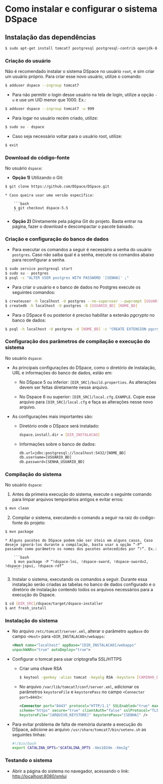 # Como instalar e configurar o sistema DSpace

## Instalação das dependências

```bash
$ sudo apt-get install tomcat7 postgresql postgresql-contrib openjdk-8-jdk maven ant
```

### Criação do usuário

Não é recomendado instalar o sistema DSpace no usuário `root`, e sim criar um usuário próprio. Para criar esse novo usuário, utilize o comando:
```bash
$ adduser dspace --ingroup tomcat7
```

* Para não permitir o login desse usuário na tela de login, utilize a  opção `-u` e use um UID menor que 1000. Ex.:
```bash
$ adduser dspace --ingroup tomcat7 -u 999
```

* Para logar no usuário recém criado, utilize:
```bash
$ sudo su - dspace
```

* Caso seja necessário voltar para o usuário root, utilize:
```bash
$ exit
```

### Download do código-fonte

No usuário `dspace`:

* **Opção 1)** Utilizando o Git:
```bash
$ git clone https://github.com/DSpace/DSpace.git
```
    
    * Caso queira usar uma versão específica:
    
        ```bash
        $ git checkout dspace-5.5
        ```

* **Opção 2)** Diretamente pela página Git do projeto. Basta entrar na página, fazer o download e descompactar o pacote baixado.


### Criação e configuração do banco de dados

* Para executar os comandos a seguir é necessário a senha do usuário `postgres`. Caso não saiba qual é a senha, execute os comandos abaixo para reconfigurar a senha.
```bash
$ sudo service postgresql start
$ sudo su - postgres
$ psql -­c "ALTER USER postgres WITH PASSWORD '[SENHA]' ;"
```

* Para criar o usuário e o banco de dados no Postgres execute os seguintes comandos:
```bash
$ createuser -h localhost -U postgres --no-superuser --pwprompt [USUARIO_BD]
$ createdb -h localhost -U postgres -O [USUARIO_BD] [NOME_BD]
```

* Para o DSpace 6 ou posterior é preciso habilitar a extenão *pgcrypto* no banco de dados:
```bash
$ psql -h localhost -U postgres -d [NOME_BD] -c "CREATE EXTENSION pgcrypto;"
```

### Configuração dos parâmetros de compilação e execução do sistema

No usuário `dspace`:

* As principais configurações do DSpace, como o diretório de instalação, URL e informações do banco de dados, estão em:

  * No DSpace 5 ou inferior: `[DIR_SRC]/build.properties`. As alterações devem ser feitas diretamente nesse arquivo.

  * No Dspace 6 ou superior: `[DIR_SRC]/local.cfg.EXAMPLE`. Copie esse arquivo para `[DIR_SRC]/local.cfg` e faça as alterações nesse novo arquivo.


* As configurações mais importantes são:

    * Diretório onde o DSpace será instalado:
    
        ```bash
        dspace.install.dir = [DIR_INSTALACAO]
        ```

    * Informações sobre o banco de dados:
    
        ```bash
        db.url=jdbc:postgresql://localhost:5432/[NOME_BD]
        db.username=[USUARIO_BD]
        db.password=[SENHA_USUARIO_BD]
        ```

### Compilação do sistema

No usuário `dspace`:

1. Antes da primeira execução do sistema, execute o seguinte comando para limpar arquivos temporários antigos e evitar erros:
```bash
$ mvn clean
```

2. Compilar o sistema, executando o comando a seguir na raiz do codigo-fonte do projeto:
```bash
$ mvn package
```

    * Alguns pacotes do DSpace podem não ser úteis em alguns casos. Caso deseje ignorá-los durante a compilação, basta usar a opção “-P” passando como parâmetro os nomes dos pacotes antecedidos por “!”. Ex.:
    
        ```bash
        $ mvn package -P “!dspace-lni, !dspace-sword, !dspace-swordv2, !dspace-jspui, !dspace-rdf”
        ```

3. Instalar o sistema, executando os comandos a seguir. Durante essa instalação serão criadas as tabelas no banco de dados configurado e o diretório de instalação contendo todos os arquivos necessários para a execução do Dspace.
```bash
$ cd [DIR_SRC]/dspace/target/dspace-installer
$ ant fresh_install
```

### Instalação do sistema

* No arquivo `/etc/tomcat7/server.xml`, alterar o parâmetro `appBase` do campo `<Host>` para `<DIR_INSTALACAO>/webapps`:

    ```xml
    <Host name="localhost" appBase="[DIR_INSTALACAO]/webapps"
    unpackWARs="true" autoDeploy="true">
    ```

* Configurar o tomcat para usar criptografia SSL/HTTPS

    * Criar uma chave RSA

        ```bash
        $ keytool -genkey -alias tomcat -keyalg RSA -keystore [CAMINHO_CHAVE]
        ```

    * No arquivo `/var/lib/tomcat7/conf/server.xml`, adicionar os parâmetros `keystoreFile` e `keystorePass` no campo `<Connector port=8443>`:
    
        ```xml
        <Connector port="8443" protocol="HTTP/1.1" SSLEnabled="true" maxThreads="150"
        scheme="https" secure="true" clientAuth="false" sslProtocol="TLS"
        keystoreFile="[ARQUIVO_KEYSTORE]" keystorePass="[SENHA]" />
        ```

* Para evitar problema de falta de memória durante a execução do DSpace, adicione ao arquivo `/usr/share/tomcat7/bin/setenv.sh` as seguintes linhas:

    ```bash
    #!/bin/bash
    export CATALINA_OPTS="$CATALINA_OPTS -Xms1024m -Xmx2g"
    ```

### Testando o sistema

* Abrir a página do sistema no navegador, acessando o link:
[http://localhost:8080/xmlui](http://localhost:8080/xmlui)
